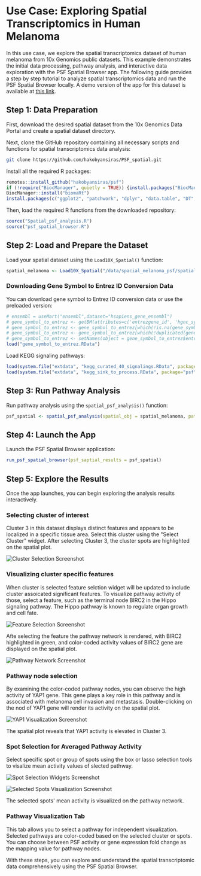 # Use Case: Exploring Spatial Transcriptomics in Human Melanoma

In this use case, we explore the spatial transcriptomics dataset of human melanoma from 10x Genomics public datasets. This example demonstrates the initial data processing, pathway analysis, and interactive data exploration with the PSF Spatial Browser app. The following guide provides a step by step tutorial to analyze spatial transcriptomics data and run the PSF Spatial Browser locally. A demo version of the app for this dataset is available at [this link](https://apps.armlifebank.am/PSF_spatial_browser/).

## Step 1: Data Preparation

First, download the desired spatial dataset from the 10x Genomics Data Portal and create a spatial dataset directory.

Next, clone the GitHub repository containing all necessary scripts and functions for spatial transcriptomics data analysis:

``` bash
git clone https://github.com/hakobyansiras/PSF_spatial.git
```

Install all the required R packages:

``` r
remotes::install_github("hakobyansiras/psf")
if (!require("BiocManager", quietly = TRUE)) {install.packages("BiocManager")}
BiocManager::install("biomaRt")
install.packages(c("ggplot2", "patchwork", "dplyr", "data.table", "DT", "miniUI", "shiny", "Seurat", "psf", "magick", "shinyjs", "visNetwork", "biomaRt", "SeuratData"))
```

Then, load the required R functions from the downloaded repository:

``` r
source("Spatial_psf_analysis.R")
source("psf_spatial_browser.R")
```

## Step 2: Load and Prepare the Dataset

Load your spatial dataset using the `Load10X_Spatial()` function:

``` r
spatial_melanoma <- Load10X_Spatial("/data/spacial_melanoma_psf/spatial_data", filename = "CytAssist_FFPE_Human_Skin_Melanoma_filtered_feature_bc_matrix.h5")
```

### Downloading Gene Symbol to Entrez ID Conversion Data

You can download gene symbol to Entrez ID conversion data or use the preloaded version:

``` r
# ensembl = useMart("ensembl",dataset="hsapiens_gene_ensembl")
# gene_symbol_to_entrez <- getBM(attributes=c('entrezgene_id', 'hgnc_symbol'), mart = ensembl)
# gene_symbol_to_entrez <- gene_symbol_to_entrez[which(!is.na(gene_symbol_to_entrez$entrezgene_id)),]
# gene_symbol_to_entrez <- gene_symbol_to_entrez[which(!duplicated(gene_symbol_to_entrez$entrezgene_id)),]
# gene_symbol_to_entrez <- setNames(object = gene_symbol_to_entrez$entrezgene_id, nm = gene_symbol_to_entrez$hgnc_symbol)
load("gene_symbol_to_entrez.RData")
```

Load KEGG signaling pathways:

``` r
load(system.file("extdata", "kegg_curated_40_signalings.RData", package="psf"))
load(system.file("extdata", "kegg_sink_to_process.RData", package="psf"))
```

## Step 3: Run Pathway Analysis

Run pathway analysis using the `spatial_psf_analysis()` function:

``` r
psf_spatial <- spatial_psf_analysis(spatial_obj = spatial_melanoma, pathway_collection = kegg_curated_40_signalings, gene_symbol_to_entrez = gene_symbol_to_entrez, nthreads = 30)
```

## Step 4: Launch the App

Launch the PSF Spatial Browser application:

``` r
run_psf_spatial_browser(psf_saptial_results = psf_spatial)
```

## Step 5: Explore the Results

Once the app launches, you can begin exploring the analysis results interactively.

### Selecting cluster of interest

Cluster 3 in this dataset displays distinct features and appears to be localized in a specific tissue area. Select this cluster using the "Select Cluster" widget. After selecting Cluster 3, the cluster spots are highlighted on the spatial plot.

![Cluster Selection Screenshot](screen_shots/cluster_selection.png)

### Visualizing cluster specific features

When cluster is selected feature selction widget will be updated to include cluster assoicated significant features. To visualize pathway activity of those, select a feature, such as the terminal node BIRC2 in the Hippo signaling pathway. The Hippo pathway is known to regulate organ growth and cell fate.

![Feature Selection Screenshot](screen_shots/feature_selection.png)

Afte selecting the feature the pathway network is rendered, with BIRC2 highlighted in green, and color-coded activity values of BIRC2 gene are displayed on the spatial plot.

![Pathway Network Screenshot](screen_shots/feature_vis.png)

### Pathway node selection

By examining the color-coded pathway nodes, you can observe the high activity of YAP1 gene. This gene plays a key role in this pathway and is associated with melanoma cell invasion and metastasis. Double-clicking on the nod of YAP1 gene will render its activity on the spatial plot.

![YAP1 Visualization Screenshot](screen_shots/yap1_plot.png)

The spatial plot reveals that YAP1 activity is elevated in Cluster 3.

### Spot Selection for Averaged Pathway Activity

Select specific spot or group of spots using the box or lasso selection tools to visalize mean activity values of slected pathway.

![Spot Selection Widgets Screenshot](screen_shots/spot_selection_widgets.png)

![Selected Spots Visualization Screenshot](screen_shots/spatial_selection.png)

The selected spots' mean activity is visualized on the pathway network.

### Pathway Visualization Tab

This tab allows you to select a pathway for independent visualization. Selected pathways are color-coded based on the selected cluster or spots. You can choose between PSF activity or gene expression fold change as the mapping value for pathway nodes.

With these steps, you can explore and understand the spatial transcriptomic data comprehensively using the PSF Spatial Browser.
